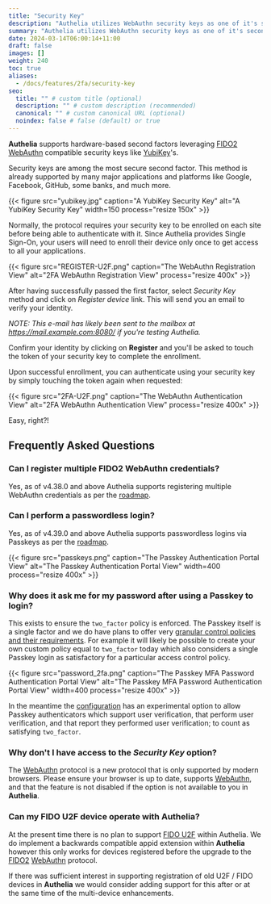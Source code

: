 ```yaml
---
title: "Security Key"
description: "Authelia utilizes WebAuthn security keys as one of it's second factor authentication methods."
summary: "Authelia utilizes WebAuthn security keys as one of it's second factor authentication methods."
date: 2024-03-14T06:00:14+11:00
draft: false
images: []
weight: 240
toc: true
aliases:
  - /docs/features/2fa/security-key
seo:
  title: "" # custom title (optional)
  description: "" # custom description (recommended)
  canonical: "" # custom canonical URL (optional)
  noindex: false # false (default) or true
---
```


__Authelia__ supports hardware-based second factors leveraging [FIDO2] [WebAuthn] compatible security keys like
[YubiKey]'s.

Security keys are among the most secure second factor. This method is already supported by many major applications and
platforms like Google, Facebook, GitHub, some banks, and much more.

{{< figure src="yubikey.jpg" caption="A YubiKey Security Key" alt="A YubiKey Security Key" width=150 process="resize 150x" >}}

Normally, the protocol requires your security key to be enrolled on each site before being able to authenticate with it.
Since Authelia provides Single Sign-On, your users will need to enroll their device only once to get access to all your
applications.

{{< figure src="REGISTER-U2F.png" caption="The WebAuthn Registration View" alt="2FA WebAuthn Registration View" process="resize 400x" >}}

After having successfully passed the first factor, select *Security Key* method and click on *Register device* link.
This will send you an email to verify your identity.

*NOTE: This e-mail has likely been sent to the mailbox at https://mail.example.com:8080/ if you're testing Authelia.*

Confirm your identity by clicking on __Register__ and you'll be asked to touch the token of your security key to
complete the enrollment.

Upon successful enrollment, you can authenticate using your security key by simply touching the token again when
requested:

{{< figure src="2FA-U2F.png" caption="The WebAuthn Authentication View" alt="2FA WebAuthn Authentication View" process="resize 400x" >}}

Easy, right?!

## Frequently Asked Questions

### Can I register multiple FIDO2 WebAuthn credentials?

Yes, as of v4.38.0 and above Authelia supports registering multiple WebAuthn credentials as per the
[roadmap](../../../roadmap/complete/webauthn.md#multi-device-registration).

### Can I perform a passwordless login?

Yes, as of v4.39.0 and above Authelia supports passwordless logins via Passkeys as per the
[roadmap](../../../roadmap/complete/webauthn.md#passwordless-login).

{{< figure src="passkeys.png" caption="The Passkey Authentication Portal View" alt="The Passkey Authentication Portal View" width=400 process="resize 400x" >}}

### Why does it ask me for my password after using a Passkey to login?

This exists to ensure the `two_factor` policy is enforced. The Passkey itself is a single factor and we do have plans to
offer very [granular control policies and their requirements](../../../roadmap/active/granular-authorization.md). For
example it will likely be possible to create your own custom policy equal to `two_factor` today which also considers a
single Passkey login as satisfactory for a particular access control policy.

{{< figure src="password_2fa.png" caption="The Passkey MFA Password Authentication Portal View" alt="The Passkey MFA Password Authentication Portal View" width=400 process="resize 400x" >}}

In the meantime the [configuration](../../../configuration/second-factor/webauthn.md) has an experimental option to
allow Passkey authenticators which support user verification, that perform user verification, and that report they
performed user verification; to count as satisfying `two_factor`.

### Why don't I have access to the *Security Key* option?

The [WebAuthn] protocol is a new protocol that is only supported by modern browsers. Please ensure your browser is up to
date, supports [WebAuthn], and that the feature is not disabled if the option is not available to you in __Authelia__.

### Can my FIDO U2F device operate with Authelia?

At the present time there is no plan to support [FIDO U2F] within Authelia. We do implement a backwards compatible appid
extension within __Authelia__ however this only works for devices registered before the upgrade to the [FIDO2]
[WebAuthn] protocol.

If there was sufficient interest in supporting registration of old U2F / FIDO devices in __Authelia__ we would consider
adding support for this after or at the same time of the multi-device enhancements.

[FIDO U2F]: https://www.yubico.com/authentication-standards/fido-u2f/
[FIDO2]: https://www.yubico.com/authentication-standards/fido2/
[WebAuthn]: https://www.yubico.com/authentication-standards/webauthn/
[YubiKey]: https://www.yubico.com/products/yubikey-5-overview/
